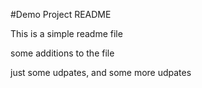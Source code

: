 #Demo Project README

This is a simple readme file

some additions to the file

just some udpates, and some more udpates

